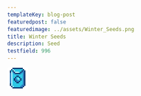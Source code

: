 ```yaml
---
templateKey: blog-post
featuredpost: false
featuredimage: ../assets/Winter_Seeds.png
title: Winter Seeds
description: Seed
testfield: 996
---
```

![Winter Seeds](../assets/Winter_Seeds.png)